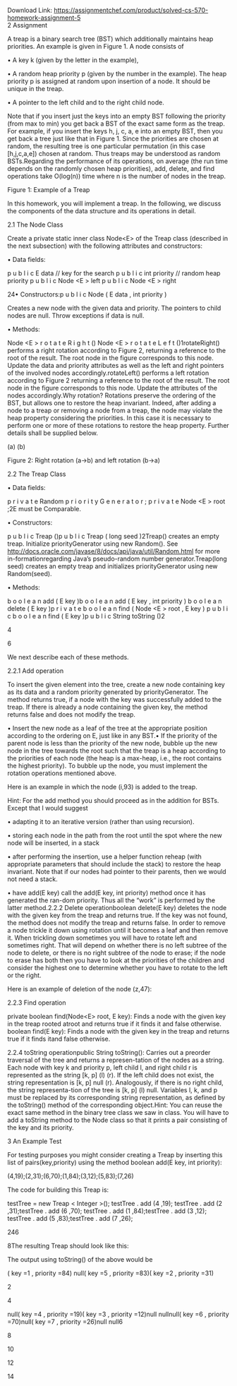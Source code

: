 Download Link: https://assignmentchef.com/product/solved-cs-570-homework-assignment-5
<br>
2 Assignment

A treap is a binary search tree (BST) which additionally maintains heap priorities. An example is given in Figure 1. A node consists of

• A key k (given by the letter in the example),

• A random heap priority p (given by the number in the example). The heap priority p is assigned at random upon insertion of a node. It should be unique in the treap.

• A pointer to the left child and to the right child node.

Note that if you insert just the keys into an empty BST following the priority (from max to min) you get back a BST of the exact same form as the treap. For example, if you insert the keys h, j, c, a, e into an empty BST, then you get back a tree just like that in Figure 1. Since the priorities are chosen at random, the resulting tree is one particular permutation (in this case [h,j,c,a,e]) chosen at random. Thus treaps may be understood as random BSTs.Regarding the performance of its operations, on average (the run time depends on the randomly chosen heap priorities), add, delete, and find operations take O(log(n)) time where n is the number of nodes in the treap.

Figure 1: Example of a Treap

In this homework, you will implement a treap. In the following, we discuss the components of the data structure and its operations in detail.

2.1 The Node Class

Create a private static inner class Node&lt;E&gt; of the Treap class (described in the next subsection) with the following attributes and constructors:

• Data fields:

p u b l i c E data // key for the search p u b l i c int priority // random heap priority p u b l i c Node &lt;E &gt; left p u b l i c Node &lt;E &gt; right

24• Constructors:p u b l i c Node ( E data , int priority )

Creates a new node with the given data and priority. The pointers to child nodes are null. Throw exceptions if data is null.

• Methods:

Node &lt;E &gt; r o t a t e R i g h t () Node &lt;E &gt; r o t a t e L e f t ()1rotateRight() performs a right rotation according to Figure 2, returning a reference to the root of the result. The root node in the figure corresponds to this node. Update the data and priority attributes as well as the left and right pointers of the involved nodes accordingly.rotateLeft() performs a left rotation according to Figure 2 returning a reference to the root of the result. The root node in the figure corresponds to this node. Update the attributes of the nodes accordingly.Why rotation? Rotations preserve the ordering of the BST, but allows one to restore the heap invariant. Indeed, after adding a node to a treap or removing a node from a treap, the node may violate the heap property considering the priorities. In this case it is necessary to perform one or more of these rotations to restore the heap property. Further details shall be supplied below.

(a) (b)

Figure 2: Right rotation (a→b) and left rotation (b→a)

2.2 The Treap Class

• Data fields:

p r i v a t e Random p r i o r i t y G e n e r a t o r ; p r i v a t e Node &lt;E &gt; root ;2E must be Comparable.

• Constructors:

p u b l i c Treap ()p u b l i c Treap ( long seed )2Treap() creates an empty treap. Initialize priorityGenerator using new Random(). See http://docs.oracle.com/javase/8/docs/api/java/util/Random.html for more in-formationregarding Java’s pseudo-random number generator.Treap(long seed) creates an empty treap and initializes priorityGenerator using new Random(seed).

• Methods:

b o o l e a n add ( E key )b o o l e a n add ( E key , int priority ) b o o l e a n delete ( E key )p r i v a t e b o o l e a n find ( Node &lt;E &gt; root , E key ) p u b l i c b o o l e a n find ( E key )p u b l i c String toString ()2

4

6

We next describe each of these methods.

2.2.1 Add operation

To insert the given element into the tree, create a new node containing key as its data and a random priority generated by priorityGenerator. The method returns true, if a node with the key was successfully added to the treap. If there is already a node containing the given key, the method returns false and does not modify the treap.

• Insert the new node as a leaf of the tree at the appropriate position according to the ordering on E, just like in any BST.• If the priority of the parent node is less than the priority of the new node, bubble up the new node in the tree towards the root such that the treap is a heap according to the priorities of each node (the heap is a max-heap, i.e., the root contains the highest priority). To bubble up the node, you must implement the rotation operations mentioned above.

Here is an example in which the node (i,93) is added to the treap.

Hint: For the add method you should proceed as in the addition for BSTs. Except that I would suggest

• adapting it to an iterative version (rather than using recursion).

• storing each node in the path from the root until the spot where the new node will be inserted, in a stack

• after performing the insertion, use a helper function reheap (with appropriate parameters that should include the stack) to restore the heap invariant. Note that if our nodes had pointer to their parents, then we would not need a stack.

• have add(E key) call the add(E key, int priority) method once it has generated the ran-dom priority. Thus all the “work” is performed by the latter method.2.2.2 Delete operationboolean delete(E key) deletes the node with the given key from the treap and returns true. If the key was not found, the method does not modify the treap and returns false. In order to remove a node trickle it down using rotation until it becomes a leaf and then remove it. When trickling down sometimes you will have to rotate left and sometimes right. That will depend on whether there is no left subtree of the node to delete, or there is no right subtree of the node to erase; if the node to erase has both then you have to look at the priorities of the children and consider the highest one to determine whether you have to rotate to the left or the right.

Here is an example of deletion of the node (z,47):

2.2.3 Find operation

private boolean find(Node&lt;E&gt; root, E key): Finds a node with the given key in the treap rooted atroot and returns true if it finds it and false otherwise. boolean find(E key): Finds a node with the given key in the treap and returns true if it finds itand false otherwise.

2.2.4 toString operationpublic String toString(): Carries out a preorder traversal of the tree and returns a represen-tation of the nodes as a string. Each node with key k and priority p, left child l, and right child r is represented as the string [k, p] (l) (r). If the left child does not exist, the string representation is [k, p] null (r). Analogously, if there is no right child, the string representa-tion of the tree is [k, p] (l) null. Variables l, k, and p must be replaced by its corresponding string representation, as defined by the toString() method of the corresponding object.Hint: You can reuse the exact same method in the binary tree class we saw in class. You will have to add a toString method to the Node class so that it prints a pair consisting of the key and its priority.

3 An Example Test

For testing purposes you might consider creating a Treap by inserting this list of pairs(key,priority) using the method boolean add(E key, int priority):

(4,19);(2,31);(6,70);(1,84);(3,12);(5,83);(7,26)

The code for building this Treap is:

testTree = new Treap &lt; Integer &gt;(); testTree . add (4 ,19); testTree . add (2 ,31);testTree . add (6 ,70); testTree . add (1 ,84);testTree . add (3 ,12); testTree . add (5 ,83);testTree . add (7 ,26);

246

8The resulting Treap should look like this:

The output using toString() of the above would be

( key =1 , priority =84) null( key =5 , priority =83)( key =2 , priority =31)

2

4

null( key =4 , priority =19)( key =3 , priority =12)null nullnull( key =6 , priority =70)null( key =7 , priority =26)null null6

8

10

12

14